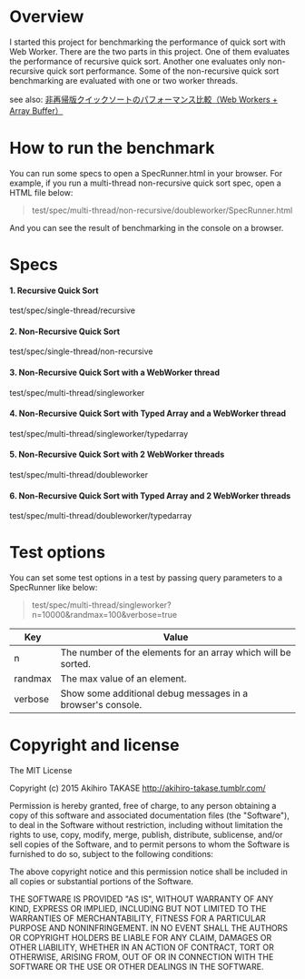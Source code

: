 # Overview
I started this project for benchmarking the performance of quick sort with Web Worker.
There are the two parts in this project. One of them evaluates the performance of recursive quick sort.
Another one evaluates only non-recursive quick sort performance.
Some of the non-recursive quick sort benchmarking are evaluated with one or two worker threads.

see also: [非再帰版クイックソートのパフォーマンス比較（Web Workers + Array Buffer）](http://akihiro-takase.tumblr.com/post/122149323831/%E9%9D%9E%E5%86%8D%E5%B8%B0%E7%89%88%E3%82%AF%E3%82%A4%E3%83%83%E3%82%AF%E3%82%BD%E3%83%BC%E3%83%88%E3%81%AE%E3%83%91%E3%83%95%E3%82%A9%E3%83%BC%E3%83%9E%E3%83%B3%E3%82%B9%E6%AF%94%E8%BC%83web-workers-array)

# How to run the benchmark
You can run some specs to open a SpecRunner.html in your browser.
For example, if you run a multi-thread non-recursive quick sort spec, open a HTML file below:

> test/spec/multi-thread/non-recursive/doubleworker/SpecRunner.html

And you can see the result of benchmarking in the console on a browser.

# Specs

#### 1. Recursive Quick Sort
test/spec/single-thread/recursive

#### 2. Non-Recursive Quick Sort
test/spec/single-thread/non-recursive

#### 3. Non-Recursive Quick Sort with a WebWorker thread
test/spec/multi-thread/singleworker

#### 4. Non-Recursive Quick Sort with Typed Array and a WebWorker thread
test/spec/multi-thread/singleworker/typedarray

#### 5. Non-Recursive Quick Sort with 2 WebWorker threads
test/spec/multi-thread/doubleworker

#### 6. Non-Recursive Quick Sort with Typed Array and 2 WebWorker threads
test/spec/multi-thread/doubleworker/typedarray

# Test options

You can set some test options in a test by passing query parameters to a SpecRunner like below:

> test/spec/multi-thread/singleworker?n=10000&randmax=100&verbose=true

Key           | Value
------------- | -------------
n             | The number of the elements for an array which will be sorted.
randmax       | The max value of an element.
verbose       | Show some additional debug messages in a browser's console.

# Copyright and license
The MIT License

Copyright (c) 2015 Akihiro TAKASE http://akihiro-takase.tumblr.com/

Permission is hereby granted, free of charge, to any person obtaining a copy
of this software and associated documentation files (the "Software"), to deal
in the Software without restriction, including without limitation the rights
to use, copy, modify, merge, publish, distribute, sublicense, and/or sell
copies of the Software, and to permit persons to whom the Software is
furnished to do so, subject to the following conditions:

The above copyright notice and this permission notice shall be included in
all copies or substantial portions of the Software.

THE SOFTWARE IS PROVIDED "AS IS", WITHOUT WARRANTY OF ANY KIND, EXPRESS OR
IMPLIED, INCLUDING BUT NOT LIMITED TO THE WARRANTIES OF MERCHANTABILITY,
FITNESS FOR A PARTICULAR PURPOSE AND NONINFRINGEMENT. IN NO EVENT SHALL THE
AUTHORS OR COPYRIGHT HOLDERS BE LIABLE FOR ANY CLAIM, DAMAGES OR OTHER
LIABILITY, WHETHER IN AN ACTION OF CONTRACT, TORT OR OTHERWISE, ARISING FROM,
OUT OF OR IN CONNECTION WITH THE SOFTWARE OR THE USE OR OTHER DEALINGS IN
THE SOFTWARE.
